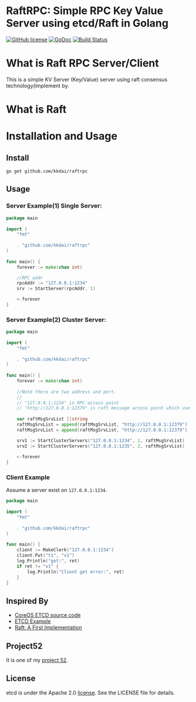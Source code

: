 RaftRPC: Simple RPC Key Value Server using etcd/Raft in Golang
==============

[![GitHub license](https://img.shields.io/badge/license-MIT-blue.svg)](https://raw.githubusercontent.com/kkdai/pd/master/LICENSE)  [![GoDoc](https://godoc.org/github.com/kkdai/raftrpc?status.svg)](https://godoc.org/github.com/kkdai/raftrpc)  [![Build Status](https://travis-ci.org/kkdai/raftrpc.svg?branch=master)](https://travis-ci.org/kkdai/raftrpc)



What is Raft RPC Server/Client
=============

This is a simple KV Server (Key/Value) server using raft consensus technology(implement by.

What is Raft
=============




Installation and Usage
=============


Install
---------------
```
go get github.com/kkdai/raftrpc
```

Usage
---------------

### Server Example(1) Single Server:

```go
package main
    
import (
	"fmt"
    
	. "github.com/kkdai/raftrpc"
)
    
func main() {
	forever := make(chan int)

	//RPC addr
	rpcAddr := "127.0.0.1:1234"
	srv := StartServer(rpcAddr, 1)

	<-forever
}
```

### Server Example(2) Cluster Server:

```go
package main
    
import (
	"fmt"
    
	. "github.com/kkdai/raftrpc"
)
    
func main() {
	forever := make(chan int)
	
	//Note there are two address and port.
	//
	// "127.0.0.1:1234" is RPC access point
	// "http://127.0.0.1:12379" is raft message access point which use http
	
	var raftMsgSrvList []string
	raftMsgSrvList = append(raftMsgSrvList, "http://127.0.0.1:12379")
	raftMsgSrvList = append(raftMsgSrvList, "http://127.0.0.1:22379")

	srv1 := StartClusterServers("127.0.0.1:1234", 1, raftMsgSrvList)
	srv2 := StartClusterServers("127.0.0.1:1235", 2, raftMsgSrvList)
	
	<-forever
}
```

### Client Example

Assume a server exist on `127.0.0.1:1234`.


```go
package main
    
import (
	"fmt"
    
	. "github.com/kkdai/raftrpc"
)
    
func main() {
	client := MakeClerk("127.0.0.1:1234")
	client.Put("t1", "v1")
	log.Println("got:", ret)
	if ret != "v1" {
		log.Println("Client get error:", ret)
	}
}	
```

Inspired By
---------------
- [CoreOS ETCD source code](https://github.com/coreos/etcd)
- [ETCD Example](https://github.com/coreos/etcd/tree/master/contrib/raftexample)
- [Raft: A First Implementation](http://otm.github.io/2015/05/raft-a-first-implementation/)

Project52
---------------

It is one of my [project 52](https://github.com/kkdai/project52).


License
---------------

etcd is under the Apache 2.0 [license](LICENSE). See the LICENSE file for details.
